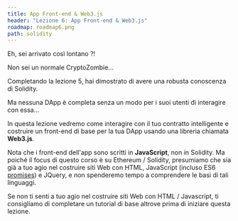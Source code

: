 ```yaml
---
title: App Front-end & Web3.js
header: "Lezione 6: App Front-end & Web3.js"
roadmap: roadmap6.png
path: solidity
---
```


Eh, sei arrivato così lontano ?!

Non sei un normale CryptoZombie...

Completando la lezione 5, hai dimostrato di avere una robusta conoscenza di Solidity.

Ma nessuna DApp è completa senza un modo per i suoi utenti di interagire con essa...

In questa lezione vedremo come interagire con il tuo contratto intelligente e costruire un front-end di base per la tua DApp usando una libreria chiamata **Web3.js**.

Nota che i front-end dell'app sono scritti in **JavaScript**, non in Solidity. Ma poiché il focus di questo corso è su Ethereum / Solidity, presumiamo che sia già a tuo agio nel costruire siti Web con HTML, JavaScript (incluso ES6 <a href="https://developers.google.com/web/fundamentals/primers/promises" target=_blank>promises</a>) e JQuery, e non spenderemo tempo a comprendere le basi di tali linguaggi.

Se non ti senti a tuo agio nel costruire siti Web con HTML / Javascript, ti consigliamo di completare un tutorial di base altrove prima di iniziare questa lezione.
